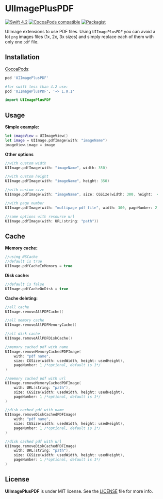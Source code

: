 # UIImagePlusPDF
[![Swift 4.2](https://img.shields.io/badge/Swift-4.2-orange.svg?style=flat)](https://developer.apple.com/swift/)
[![CocoaPods compatible](https://img.shields.io/cocoapods/v/UIImagePlusPDF.svg)](https://cocoapods.org/pods/UIImagePlusPDF)
[![Packagist](https://img.shields.io/packagist/l/doctrine/orm.svg)]()

UIImage extensions to use PDF files. 
Using `UIImagePlusPDF` you can avoid a lot `png` images files (1x, 2x, 3x sizes) and simply replace each of them with only one `pdf` file.

## Installation

[CocoaPods](http://www.cocoapods.org):

``` ruby
pod 'UIImagePlusPDF'

#for swift less than 4.2 use:
pod 'UIImagePlusPDF', '~> 1.0.1'
```

``` swift
import UIImagePlusPDF
```

## Usage
**Simple example:**
``` swift
let imageView = UIImageView()
let image = UIImage.pdfImage(with: "imageName")
imageView.image = image
```
**Other options**
``` swift
//with custom width 
UIImage.pdfImage(with: "imageName", width: 350)

//with custom height
UIImage.pdfImage(with: "imageName", height: 350)

//with custom size
UIImage.pdfImage(with: "imageName", size: CGSize(width: 300, height:  400))

//with page number
UIImage.pdfImage(with: "multipage pdf file", width: 300, pageNumber: 2)

//same options with resource url
UIImage.pdfImage(with: URL(string: "path"))
```

## Cache
**Memory cache:**
``` swift
//using NSCache
//default is true
UIImage.pdfCacheInMemory = true
```
**Disk cache:**
``` swift
//default is false
UIImage.pdfCacheOnDisk = true
```
**Cache deleting:**
``` swift
//all cache
UIImage.removeAllPDFCache()

//all memory cache
UIImage.removeAllPDFMemoryCache()

//all disk cache
UIImage.removeAllPDFDiskCache()

//memory cached pdf with name
UIImage.removeMemoryCachedPDFImage(
    with: "pdf name", 
    size: CGSize(width: usedWidth, height: usedHeight), 
    pageNumber: 1 /*optional, default is 1*/
)

//memory cached pdf with url
UIImage.removeMemoryCachedPDFImage(
    with: URL(string: "path"), 
    size: CGSize(width: usedWidth, height: usedHeight), 
    pageNumber: 1 /*optional, default is 1*/
)

//disk cached pdf with name
UIImage.removeDiskCachedPDFImage(
    with: "pdf name", 
    size: CGSize(width: usedWidth, height: usedHeight), 
    pageNumber: 1 /*optional, default is 1*/
)

//disk cached pdf with url
UIImage.removeDiskCachedPDFImage(
    with: URL(string: "path"), 
    size: CGSize(width: usedWidth, height: usedHeight), 
    pageNumber: 1 /*optional, default is 1*/
)
```
## License
**UIImagePlusPDF** is under MIT license. See the [LICENSE](LICENSE) file for more info.
